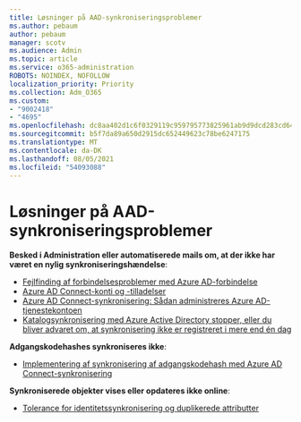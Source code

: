 ```yaml
---
title: Løsninger på AAD-synkroniseringsproblemer
ms.author: pebaum
author: pebaum
manager: scotv
ms.audience: Admin
ms.topic: article
ms.service: o365-administration
ROBOTS: NOINDEX, NOFOLLOW
localization_priority: Priority
ms.collection: Adm_O365
ms.custom:
- "9002418"
- "4695"
ms.openlocfilehash: dc8aa402d1c6f0329119c959795773825961ab9d9dcd283cd64810a901594ac2
ms.sourcegitcommit: b5f7da89a650d2915dc652449623c78be6247175
ms.translationtype: MT
ms.contentlocale: da-DK
ms.lasthandoff: 08/05/2021
ms.locfileid: "54093088"
---
```

# <a name="solutions-for-aad-synchronization-problems"></a>Løsninger på AAD-synkroniseringsproblemer

**Besked i Administration eller automatiserede mails om, at der ikke har været en nylig synkroniseringshændelse**:

- [Fejlfinding af forbindelsesproblemer med Azure AD-forbindelse](https://docs.microsoft.com/azure/active-directory/hybrid/tshoot-connect-connectivity)
- [Azure AD Connect-konti og -tilladelser](https://go.microsoft.com/fwlink/p/?LinkId=820598)
- [Azure AD Connect-synkronisering: Sådan administreres Azure AD-tjenestekontoen](https://docs.microsoft.com/azure/active-directory/hybrid/how-to-connect-azureadaccount)
- [Katalogsynkronisering med Azure Active Directory stopper, eller du bliver advaret om, at synkronisering ikke er registreret i mere end én dag](https://support.microsoft.com/help/2882421/directory-synchronization-to-azure-active-directory-stops-or-you-re-warned-that-sync-hasn-t-registered-in-more-than-a-day)
 
**Adgangskodehashes synkroniseres ikke**:

- [Implementering af synkronisering af adgangskodehash med Azure AD Connect-synkronisering](https://docs.microsoft.com/azure/active-directory/hybrid/how-to-connect-password-hash-synchronization)

**Synkroniserede objekter vises eller opdateres ikke online**:

- [Tolerance for identitetssynkronisering og duplikerede attributter](https://docs.microsoft.com/azure/active-directory/hybrid/how-to-connect-syncservice-duplicate-attribute-resiliency)
